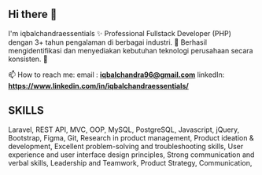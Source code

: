 ## Hi there 👋
I'm iqbalchandraessentials
✨ Professional Fullstack Developer (PHP) dengan 3+ tahun pengalaman di berbagai industri. 💼 Berhasil mengidentifikasi dan menyediakan kebutuhan teknologi perusahaan secara konsisten. 🚀

📫 How to reach me: 
email : **iqbalchandra96@gmail.com**
linkedIn: **https://www.linkedin.com/in/iqbalchandraessentials/**

## SKILLS

Laravel, REST API, MVC, OOP, MySQL, PostgreSQL, Javascript, jQuery, Bootstrap, Figma, Git, Research in product management, Product ideation & development, 
Excellent problem-solving and troubleshooting skills, User experience and user interface design principles, Strong communication and verbal skills, Leadership and Teamwork, Product Strategy, Communication, 

<!--
**iqbalchandraessentials/iqbalchandraessentials** is a ✨ _special_ ✨ repository because its `README.md` (this file) appears on your GitHub profile.

Here are some ideas to get you started:

- 🔭 I’m currently working on ...
- 🌱 I’m currently learning ...
- 👯 I’m looking to collaborate on ...
- 🤔 I’m looking for help with ...
- 💬 Ask me about ...
- 📫 How to reach me: ...
- 😄 Pronouns: ...
- ⚡ Fun fact: ...
-->
